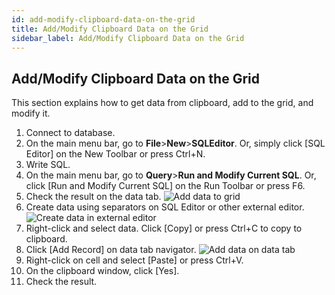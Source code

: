 ```yaml
---
id: add-modify-clipboard-data-on-the-grid
title: Add/Modify Clipboard Data on the Grid
sidebar_label: Add/Modify Clipboard Data on the Grid
---
```


## Add/Modify Clipboard Data on the Grid

This section explains how to get data from clipboard, add to the grid, and modify it.

1. Connect to database.
2. On the main menu bar, go to **File**>**New**>**SQLEditor**. Or, simply click [SQL Editor] on the New Toolbar or press Ctrl+N.
3. Write SQL.
4. On the main menu bar, go to **Query**>**Run and Modify Current SQL**. Or, click [Run and Modify Current SQL] on the Run Toolbar or press F6.
5. Check the result on the data tab.
![Add data to grid](https://s3.ap-northeast-2.amazonaws.com/sqlgate-manual-content/3D92ABA7CCD1CB1EDB0F860A718F2EF4.jpg)
6. Create data using separators on SQL Editor or other external editor.
![Create data in external editor](https://s3.ap-northeast-2.amazonaws.com/sqlgate-manual-content/BDA2E50DA51F0532979B5F49DC896B58.jpg)
7. Right-click and select data. Click [Copy] or press Ctrl+C to copy to clipboard.
8. Click [Add Record] on data tab navigator.
![Add data on data tab](https://s3.ap-northeast-2.amazonaws.com/sqlgate-manual-content/E77F221896BC06C424F925E3E1E8939A.jpg)
9. Right-click on cell and select [Paste] or press Ctrl+V.
10. On the clipboard window, click [Yes].
11. Check the result.
